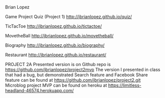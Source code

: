 Brian Lopez

Game Project Quiz (Project 1)
http://jbrianlopez.github.io/quiz/

TicTacToe
http://jbrianlopez.github.io/tictactoe/

MovetheBall
http://jbrianlopez.github.io/movetheball/

Biography
http://jbrianlopez.github.io/biography/

Restaurant
http://jbrianlopez.github.io/restaurant/

PROJECT 2A
Presented version is on Github repo is https://github.com/jbrianlopez/project2mvp
The version I presented in class that had a bug, but demonstrated Search feature and Facebook Share feature can be found at https://github.com/jbrianlopez/project2.git
Microblog project MVP can be found on heroku at https://limitless-headland-46574.herokuapp.com/ 



